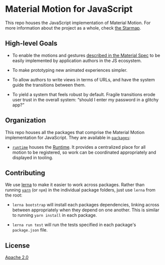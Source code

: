 # Material Motion for JavaScript #

This repo houses the JavaScript implementation of Material Motion.  For more information about the project as a whole, check [the Starmap](https://material-motion.github.io/material-motion/starmap/).

## High-level Goals ##

- To enable the motions and gestures [described in the Material Spec](https://material.google.com/motion/material-motion.html) to be easily implemented by application authors in the JS ecosystem.

- To make prototyping new animated experiences simpler.

- To allow authors to write views in terms of URLs, and have the system guide the transitions between them.

- To yield a system that feels robust by default.  Fragile transitions erode user trust in the overall system: “should I enter my password in a glitchy app?”

## Organization ##

This repo houses all the packages that comprise the Material Motion implementation for JavaScript.  They are available in [`packages`](https://github.com/material-motion/material-motion-js/tree/develop/packages/):

- [`runtime`](https://github.com/material-motion/material-motion-experiments-js/tree/develop/packages/runtime/) houses the [Runtime](https://material-motion.github.io/material-motion/starmap/specifications/runtime/Runtime/).  It provides a centralized place for all motion to be registered, so work can be coordinated appropriately and displayed in tooling.

## Contributing ##

We use [lerna](https://lernajs.io/) to make it easier to work across packages.  Rather than running [`yarn`](https://yarnpkg.com/) (or `npm`) in the individual package folders, just use `lerna` from the root:

- `lerna bootstrap` will install each packages dependencies, linking across between appropriately when they depend on one another.  This is similar to running `yarn install` in each package.

- `lerna run test` will run the tests specified in each package's `package.json` file.

## License ##

[Apache 2.0](http://www.apache.org/licenses/LICENSE-2.0)
